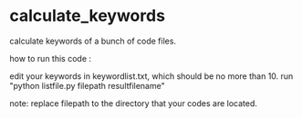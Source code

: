# calculate_keywords
calculate keywords of a bunch of code files.

how to run this code :

edit your keywords in keywordlist.txt, which should be no more than 10.
run "python listfile.py filepath resultfilename"

note: replace filepath to the directory that your codes are located.
